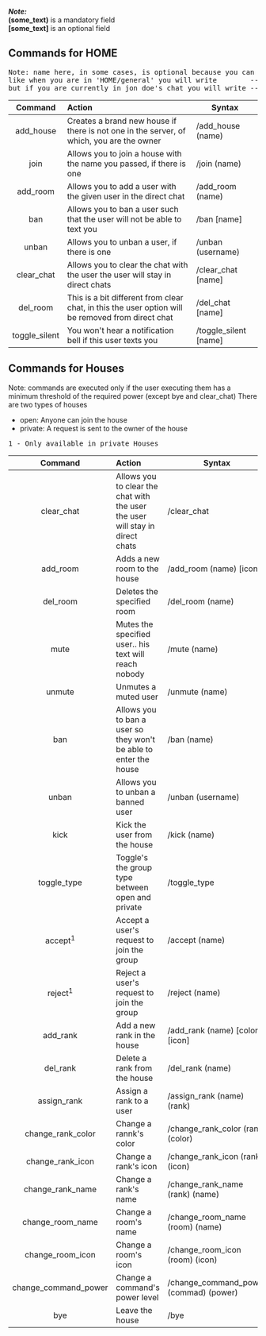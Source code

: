 ***Note:*** </br>
**(some_text)** is a  mandatory field </br>
**[some_text]** is an optional field

## Commands for HOME
<pre>
Note: name here, in some cases, is optional because you can use these commands in different ways
like when you are in 'HOME/general' you will write        -- /ban jon_doe
but if you are currently in jon_doe's chat you will write -- /ban
</pre>

| Command      | Action                                                                                               |Syntax                      |
|:------------:|:-----------------------------------------------------------------------------------------------------|----------------------------|
| add_house    |  Creates a brand new house if there is not one in the server, of which, you are the owner            | /add_house (name)          |
| join         |  Allows you to join a house with the name you passed, if there is one                                | /join (name)               |
| add_room     |  Allows you to add a user with the given user in the direct chat                                     | /add_room (name)           |
| ban          |  Allows you to ban a user such that the user will not be able to text you                            | /ban [name]                |
| unban        |  Allows you to unban a user, if there is one                                                         | /unban (username)          |
| clear_chat   |  Allows you to clear the chat with the user the user will stay in direct chats                       | /clear_chat [name]         |
| del_room     |  This is a bit different from clear chat, in this the user option will be removed from direct chat   | /del_chat [name]           |
| toggle_silent|  You won't hear a notification bell if this user texts you                                           | /toggle_silent [name]      |


## Commands for Houses

Note: commands are executed only if the user executing them has a minimum threshold of the required power (except bye and clear_chat)
There are two types of houses
- open: Anyone can join the house
- private: A request is sent to the owner of the house
<pre>
1 - Only available in private Houses
</pre>

| Command             | Action                                                                                               |  Syntax                               |
|:-------------------:|:-----------------------------------------------------------------------------------------------------|-------------------------------------- |
| clear_chat          |  Allows you to clear the chat with the user the user will stay in direct chats                       | /clear_chat                           |
| add_room            |  Adds a new room to the house                                                                        | /add_room (name) [icon]               |
| del_room            |  Deletes the specified room                                                                          | /del_room (name)                      |
| mute                |  Mutes the specified user.. his text will reach nobody                                               | /mute (name)                          |
| unmute              |  Unmutes a muted user                                                                                | /unmute (name)                        |
| ban                 |  Allows you to ban a user so they won't be able to enter the house                                   | /ban (name)                           |
| unban               |  Allows you to unban a banned user                                                                   | /unban (username)                     |
| kick                |  Kick the user from the house                                                                        | /kick (name)                          |
| toggle_type         |  Toggle's the group type between open and private                                                    | /toggle_type                          |
| accept<sup>1</sup>  |  Accept a user's request to join the group                                                           | /accept (name)                        |
| reject<sup>1</sup>  |  Reject a user's request to join the group                                                           | /reject (name)                        |
| add_rank            |  Add a new rank in the house                                                                         | /add_rank (name) [color] [icon]       |
| del_rank            |  Delete a rank from the house                                                                        | /del_rank  (name)                     |
| assign_rank         |  Assign a rank to a user                                                                             | /assign_rank (name) (rank)            |
| change_rank_color   |  Change a rannk's color                                                                              | /change_rank_color (rank) (color)     |
| change_rank_icon    |  Change a rank's icon                                                                                | /change_rank_icon  (rank) (icon)      |
| change_rank_name    |  Change a rank's name                                                                                | /change_rank_name  (rank) (name)      |
| change_room_name    |  Change a room's name                                                                                | /change_room_name  (room) (name)      |
| change_room_icon    |  Change a room's icon                                                                                | /change_room_icon  (room) (icon)      |
| change_command_power|  Change a command's power level                                                                      | /change_command_power (commad) (power)|
| bye                 |  Leave the house                                                                                     | /bye|
